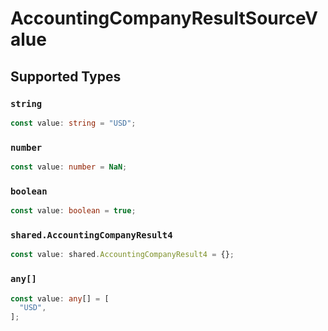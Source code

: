# AccountingCompanyResultSourceValue


## Supported Types

### `string`

```typescript
const value: string = "USD";
```

### `number`

```typescript
const value: number = NaN;
```

### `boolean`

```typescript
const value: boolean = true;
```

### `shared.AccountingCompanyResult4`

```typescript
const value: shared.AccountingCompanyResult4 = {};
```

### `any[]`

```typescript
const value: any[] = [
  "USD",
];
```

